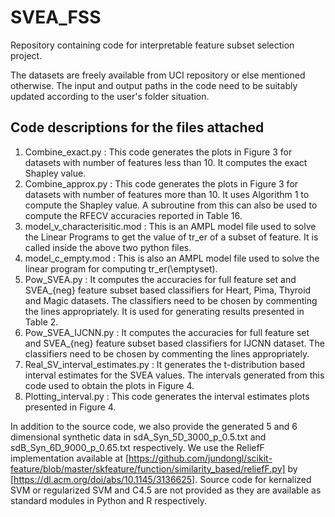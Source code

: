 # SVEA_FSS
Repository containing code for interpretable feature subset selection project.

The datasets are freely available from UCI repository or else mentioned otherwise. The input and output paths in the code need to be suitably updated according to the user's folder situation.

## Code descriptions for the files attached

1) Combine_exact.py : This code generates the plots in Figure 3 for datasets with number of features less than 10. It computes the exact Shapley value. 
2) Combine_approx.py : This code generates the plots in Figure 3 for datasets with number of features more than 10. It uses Algorithm 1 to compute the Shapley value. A subroutine from this can also be used to compute the RFECV accuracies reported in Table 16.
3) model_v_characterisitic.mod : This is an AMPL model file used to solve the Linear Programs to get the value of tr_er of a subset of feature. It is called inside the above two python files.
4) model_c_empty.mod : This is also an AMPL model file used to solve the linear program for computing tr_er(\emptyset).
5) Pow_SVEA.py : It computes the accuracies for full feature set and SVEA_{neg} feature subset based classifiers for Heart, Pima, Thyroid and Magic datasets. The classifiers need to be chosen by commenting the lines appropriately. It is used for generating results presented in Table 2.
6) Pow_SVEA_IJCNN.py : It computes the accuracies for full feature set and SVEA_{neg} feature subset based classifiers for IJCNN dataset. The classifiers need to be chosen by commenting the lines appropriately.
7) Real_SV_interval_estimates.py : It generates the t-distribution based interval estimates for the SVEA values. The intervals generated from this code used to obtain the plots in Figure 4.
8) Plotting_interval.py : This code generates the interval estimates plots presented in Figure 4.

In addition to the source code, we also provide the generated 5 and 6 dimensional synthetic data in sdA_Syn_5D_3000_p_0.5.txt and sdB_Syn_6D_9000_p_0.65.txt respectively. We use the ReliefF implementation available at [https://github.com/jundongl/scikit-feature/blob/master/skfeature/function/similarity_based/reliefF.py] by [https://dl.acm.org/doi/abs/10.1145/3136625]. Source code for kernalized SVM or regularized SVM and C4.5 are not provided as they are available as standard modules in Python and R respectively.
